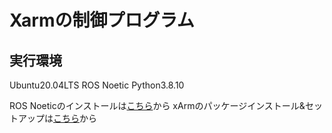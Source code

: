 # Xarmの制御プログラム

## 実行環境
Ubuntu20.04LTS
ROS Noetic
Python3.8.10

ROS Noeticのインストールは[こちら](https://qiita.com/vivy/items/7f8d932350175e8c0858)から
xArmのパッケージインストール&セットアップは[こちら](https://github.com/hiroarkMani/xArm_manipulation)から
